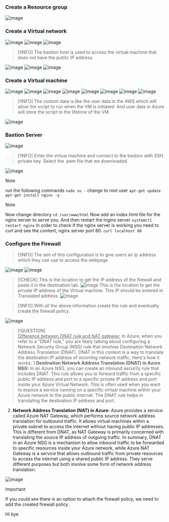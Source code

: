 ### Create a Resource group
![image](https://github.com/karthi770/Jira_GitHub_intergration_Python/assets/102706119/317374ed-bda8-41f1-8817-5f4b97aee7a8)
### Create a Virtual network
![image](https://github.com/karthi770/Jira_GitHub_intergration_Python/assets/102706119/2541a105-9ac9-4c0f-90ff-e937fd37485a)
![image](https://github.com/karthi770/Jira_GitHub_intergration_Python/assets/102706119/feb4b5df-bc61-4c50-a571-1826cb2be693)
![image](https://github.com/karthi770/Jira_GitHub_intergration_Python/assets/102706119/5a3e33cd-3a3b-4b99-8c10-4f89a7e86275)

>[!INFO]
>The bastion host is used to access the virtual machine that does not have the public IP address.

![image](https://github.com/karthi770/Jira_GitHub_intergration_Python/assets/102706119/129290d4-6d6d-49c2-9c85-91d02dd1f53a)
![image](https://github.com/karthi770/Jira_GitHub_intergration_Python/assets/102706119/1e31b4ac-f760-4694-b86a-f1e6f2c8e573)
![image](https://github.com/karthi770/Jira_GitHub_intergration_Python/assets/102706119/cac18f45-9ae2-4f51-aa5b-e68112d650e3)

### Create a Virtual machine
![image](https://github.com/karthi770/Jira_GitHub_intergration_Python/assets/102706119/5b83327d-bcfa-4343-b85b-e5bb8f10a693)
![image](https://github.com/karthi770/Jira_GitHub_intergration_Python/assets/102706119/76d9bc27-a94c-4a03-94d9-ac888112d5c5)
![image](https://github.com/karthi770/Jira_GitHub_intergration_Python/assets/102706119/5050bd74-8234-4baa-858d-bb591728b873)
![image](https://github.com/karthi770/Jira_GitHub_intergration_Python/assets/102706119/514e4648-b246-46a3-9275-7a1b969f546c)
![image](https://github.com/karthi770/Jira_GitHub_intergration_Python/assets/102706119/6587bbae-779e-4e1c-b791-2a6103fd163d)
![image](https://github.com/karthi770/Jira_GitHub_intergration_Python/assets/102706119/5124249b-be49-4ab2-82a3-02e2c001cebe)
![image](https://github.com/karthi770/Jira_GitHub_intergration_Python/assets/102706119/ab88535a-fcf7-4786-8f8d-8fd3a495f4ac)
![image](https://github.com/karthi770/Jira_GitHub_intergration_Python/assets/102706119/4aa74d82-3680-4d5c-8264-926f191648ce)
>[!INFO]
>The custom data is like the user data in the AWS which will allow the script to run when the VM is initiated. And user data in Azure will store the script to the lifetime of the VM.

![image](https://github.com/karthi770/Jira_GitHub_intergration_Python/assets/102706119/169383ae-1800-4ae2-a8c2-d7d429bcbb6a)

### Bastion Server
![image](https://github.com/karthi770/Jira_GitHub_intergration_Python/assets/102706119/2d9cd11a-48f3-4e4a-82d4-0498cf6cf906)
>[!INFO]
>Enter the virtual machine and connect  to the bastion with SSH private key. Select the .pem file that we downloaded.

![image](https://github.com/karthi770/Jira_GitHub_intergration_Python/assets/102706119/cfd5e38c-137b-4d8e-a759-a3b6aef4d088)
>[!note]
>run the following commands
>`sudo su -` change to root user
>`apt-get update`
>`apt-get install nginx -y`

>[!note]
>Now change directory `cd /var/www/html` 
Now add an index.html file for the nginx server to serve you. And then restart the inginx server `systemctl restart nginx`
In order to check if the nginx server is working you need to curl and see the content, nginx server port 80. `curl localhost 80`

### Configure the Firewall
>[!INFO]
>The aim of this configuration is to give users an ip address which they can use to access the webpage

![image](https://github.com/karthi770/Jira_GitHub_intergration_Python/assets/102706119/f38af308-2984-4f03-b300-988795c956db)
![image](https://github.com/karthi770/Jira_GitHub_intergration_Python/assets/102706119/e4cf633a-4472-43ea-84c6-3b4731f00c43)

>[!CHECK] 
>This is the location to get the IP address of the firewall and paste it in the destination tab.
>![image](https://github.com/karthi770/Jira_GitHub_intergration_Python/assets/102706119/b759b772-bf6e-4e44-932a-c94cd20d85f0)
>This is the location to get the private IP address of the Virtual machine. This IP should be entered in Translated address.
![image](https://github.com/karthi770/Jira_GitHub_intergration_Python/assets/102706119/0cb3f16c-48d2-432b-8e33-a8d7387350d0)


>[!INFO] 
>With all the above information create the rule and eventually create the firewall policy.

![image](https://github.com/karthi770/Jira_GitHub_intergration_Python/assets/102706119/2cdf5ff3-a9c0-47bd-beed-8b8c5b80f76e)

>[!QUESTION]  
><u>Difference between DNAT rule and NAT gateway:</u>
>In Azure, when you refer to a "DNAT rule," you are likely talking about configuring a Network Security Group (NSG) rule that involves Destination Network Address Translation (DNAT). DNAT in this context is a way to translate the destination IP address of incoming network traffic.
Here's how it works: 
1.**Destination Network Address Translation (DNAT) in Azure NSG:**
In an Azure NSG, you can create an inbound security rule that includes DNAT. This rule allows you to forward traffic from a specific public IP address and port to a specific private IP address and port inside your Azure Virtual Network.
This is often used when you want to expose a service running on a specific virtual machine within your Azure network to the public internet. The DNAT rule helps in translating the destination IP address and port.
   2. **Network Address Translation (NAT) in Azure:** Azure provides a service called Azure NAT Gateway, which performs source network address translation for outbound traffic. It allows virtual machines within a private subnet to access the internet without having public IP addresses. This is different from DNAT, as NAT Gateway is primarily concerned with translating the source IP address of outgoing traffic.                                                           In summary, DNAT in an Azure NSG is a mechanism to allow inbound traffic to be forwarded to specific resources inside your Azure network, while Azure NAT Gateway is a service that allows outbound traffic from private resources to access the internet using a shared public IP address. They serve different purposes but both involve some form of network address translation. 

![image](https://github.com/karthi770/Jira_GitHub_intergration_Python/assets/102706119/f38af308-2984-4f03-b300-988795c956db)
>[!IMPORTANT] 
>If you could see there is an option to attach the firewall policy, we need to add the created firewall policy .


Hi
bye


